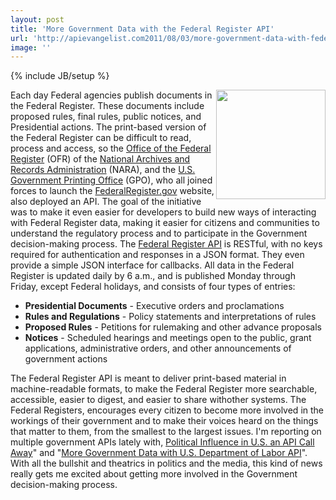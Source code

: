 ```yaml
---
layout: post
title: 'More Government Data with the Federal Register API'
url: 'http://apievangelist.com2011/08/03/more-government-data-with-federal-register-api/'
image: ''
---
```

{% include JB/setup %}
<a title="Office of the Federal Register" href="http://www.archives.gov/federal-register/"><img src="http://kinlane-productions.s3.amazonaws.com/government/presidential-seal.png"  width="175" align="right" /></a>Each day Federal agencies publish documents in the Federal Register. These documents include proposed rules, final rules, public notices, and Presidential actions. The print-based version of the Federal Register can be difficult to read, process and access, so the <a title="Office of the Federal Register" href="http://www.archives.gov/federal-register/">Office of the Federal Register</a> (OFR) of the <a title="National Archives and Records Administration" href="http://www.archives.gov/">National Archives and Records Administration</a> (NARA), and the <a title="U.S. Government Printing Office" href="http://www.gpo.gov/">U.S. Government Printing Office</a> (GPO), who all joined forces to launch the <a title="federalregister.gov" href="http://www.federalregister.gov/">FederalRegister.gov</a> website, also deployed an API.
The goal of the initiative was to make it even easier for developers to build new ways of interacting with Federal Register data, making it easier for citizens and communities to understand the regulatory process and to participate in the Government decision-making process.
The <a title="Federal Register API" href="http://www.federalregister.gov/blog/learn/developers">Federal Register API</a> is RESTful, with no keys required for authentication and responses in a JSON format. They even provide a simple JSON interface for callbacks. All data in the Federal Register is updated daily by 6 a.m., and is published Monday through Friday, except Federal holidays, and consists of four types of entries:
<ul >
     <li>
          <strong>Presidential Documents</strong> - Executive orders and proclamations
     </li>
     <li>
          <strong>Rules and Regulations</strong> - Policy statements and interpretations of rules
     </li>
     <li>
          <strong>Proposed Rules</strong> - Petitions for rulemaking and other advance proposals
     </li>
     <li>
          <strong>Notices</strong> - Scheduled hearings and meetings open to the public, grant applications, administrative orders, and other announcements of government actions
     </li>
</ul>The Federal Register API is meant to deliver print-based material in machine-readable formats, to make the Federal Register more searchable, accessible, easier to digest, and easier to share withother systems.
The Federal Registers, encourages every citizen to become more involved in the workings of their government and to make their voices heard on the things that matter to them, from the smallest to the largest issues.
I'm reporting on multiple government APIs lately with, <a title="http://blog.programmableweb.com/2011/08/01/sunlight-labs-releases-influence-explorer-text-api/" href="Political%20Influence%20in%20U.S.%20an%20API%20Call%20Away" target="_blank">Political Influence in U.S. an API Call Away</a>" and "<a title="More Government Data with U.S. Department of Labor API" href="http://blog.programmableweb.com/2011/07/28/more-government-data-with-u-s-department-of-labor-api/" target="_blank">More Government Data with U.S. Department of Labor API</a>". With all the bullshit and theatrics in politics and the media, this kind of news really gets me excited about getting more involved in the Government decision-making process.
